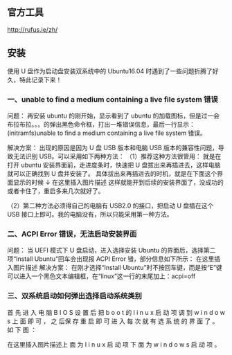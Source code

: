 ## 官方工具

http://rufus.ie/zh/

## 安装

使用 U 盘作为启动盘安装双系统中的 Ubuntu16.04 时遇到了一些问题折腾了好久，特此记录下来！

### 一、unable to find a medium containing a live file system 错误

问题： 再安装 ubuntu 的刚开始，显示看到了 ubuntu 的加载图标，但是过一会布拉布拉。。。的弹出黑色命令框，打出一堆错误信息，最后一行显示：(initramfs)unable to find a medium containing a
live file system 错误。

解决方案： 出现的原因是因为 U 盘 USB 版本和电脑 USB 版本的兼容性问题，导致无法识别 USB。可以采用如下两种方法： （1）推荐这种方法很管用：
就是在打开 ubuntu 安装界面前，走进度条时，快速把 U 盘拔出来再插进去，这样电脑就可以正确找到 U 盘并安装了。 具体拔出来再插进去的时机，就是在下面这个界面显示的时候 ↓ 在这里插入图片描述
这样就能开到后续的安装界面了，没成功的或者卡住了，重启多来几次就好了。

（2）第二种方法必须得自己的电脑有 USB2.0 的接口，把启动 U 盘插在这个 USB 接口上即可。我的电脑没有，所以只能采用第一种方法。

### 二、ACPI Error 错误，无法启动安装界面

问题： 当 UEFI 模式下 U 盘启动，进入选择安装 Ubuntu 的界面后，选择第二项“Install Ubuntu”回车会出现报 ACPI Error 错，部分信息如下所示： 在这里插入图片描述 解决方案： 在刚才选择“Install
Ubuntu”时不按回车键，而是按“E”键可以进入一个黑色文本编辑框，在“linux”这一行的末尾加上：acpi=off

### 三、双系统启动如何弹出选择启动系统类别

首 先 进 入 电 脑 B I O S 设 置 后 把 b o o t 的 l i n u x 启 动 项 调 到 w i n d o w s 上 面 即 可 ， 之 后保 存 重 启 即 可 进 入 每 次 就 有 选 系 统 的 界 面
了 。 如 下 图 ：

在这里插入图片描述上 面 为 l i n u x 启 动 项 下 面 为 w i n d o w s 启 动 项 。
